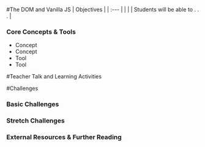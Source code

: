 #The DOM and Vanilla JS
| Objectives |
| :--- |
|  |
| Students will be able to . . . |

### Core Concepts & Tools

* Concept
* Concept
* Tool
* Tool

#Teacher Talk and Learning Activities

#Challenges

### Basic Challenges

### Stretch Challenges

### External Resources & Further Reading
